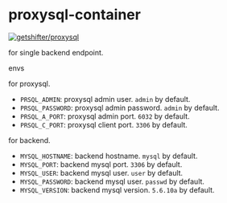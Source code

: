 # proxysql-container

[![getshifter/proxysql](http://dockeri.co/image/getshifter/proxysql)](https://hub.docker.com/r/getshifter/proxysql/)

for single backend endpoint.

envs

for proxysql.

- `PRSQL_ADMIN`: proxysql admin user. `admin` by default.
- `PRSQL_PASSWORD`: proxysql admin password. `admin` by default.
- `PRSQL_A_PORT`: proxysql admin port. `6032` by default.
- `PRSQL_C_PORT`: proxysql client port. `3306` by default.

for backend.

- `MYSQL_HOSTNAME`: backend hostname. `mysql` by default.
- `MYSQL_PORT`: backend mysql port. `3306` by default.
- `MYSQL_USER`: backend mysql user. `user` by default.
- `MYSQL_PASSWORD`: backend mysql user. `passwd` by default.
- `MYSQL_VERSION`: backend mysql version. `5.6.10a` by default.
